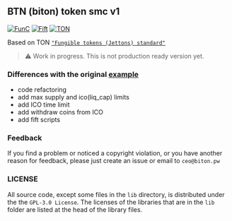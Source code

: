 ## BTN (biton) token smc v1

[![FunC](https://img.shields.io/badge/made%20with-FunC-brightgreen)](https://ton.org/docs/#/func)
[![Fift](https://img.shields.io/badge/made%20with-Fift-brightgreen)](https://newton-blockchain.github.io/docs/fiftbase.pdf)
[![TON](https://img.shields.io/badge/based%20on-The%20Open%20Network-blue)](https://ton.org/)

Based on TON [`"Fungible tokens (Jettons) standard"`](https://github.com/ton-blockchain/TIPs/issues/74)

> :warning: Work in progress. This is not production ready version yet.

### Differences with the original [example](https://github.com/ton-blockchain/token-contract/tree/main/ft)

- code refactoring
- add max supply and ico(liq_cap) limits
- add ICO time limit
- add withdraw coins from ICO
- add fift scripts

### Feedback

If you find a problem or noticed a copyright violation, 
or you have another reason for feedback, please just create an issue 
or email to `ceo@biton.pw`

### LICENSE

All source code, except some files in the `lib` directory, is distributed under the the `GPL-3.0 License`. The licenses of the libraries that are in the `lib` folder are listed at the head of the library files.

